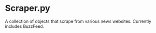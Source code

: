 # Scraper.py
A collection of objects that scrape from various news websites. Currently
includes BuzzFeed.
